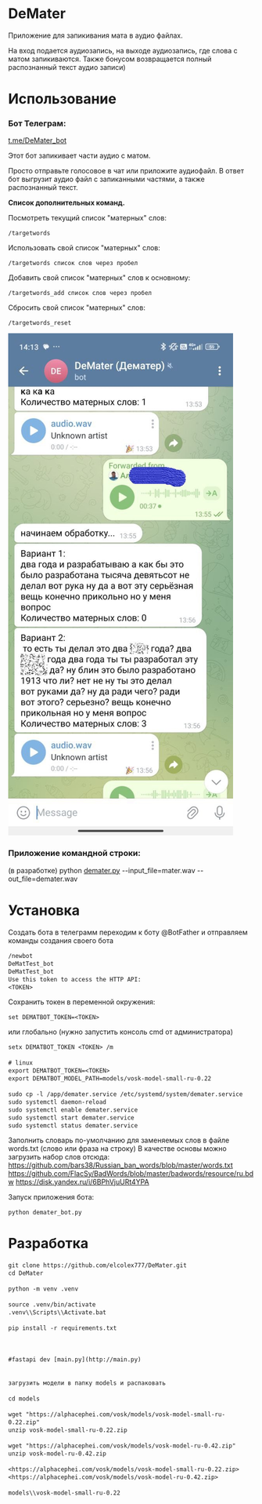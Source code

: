 # DeMater

Приложение для запикивания мата в аудио файлах.

На вход подается аудиозапись, на выходе аудиозапись, где слова с матом запикиваются.
Также бонусом возвращается полный распознанный текст аудио записи)

# Использование

### Бот Телеграм:

[t.me/DeMater_bot](https://t.me/DeMater_bot)

Этот бот запикивает части аудио с матом.

Просто отправьте голосовое в чат или приложите аудиофайл.
В ответ бот выгрузит аудио файл с запиканными частями, а также распознанный текст.

**Список дополнительных команд.**

Посмотреть текущий список "матерных" слов:

```
/targetwords
```

Использовать свой список "матерных" слов:

```
/targetwords список слов через пробел
```

Добавить свой список "матерных" слов к основному:

```
/targetwords_add список слов через пробел
```

Сбросить свой список "матерных" слов:

```
/targetwords_reset
```

![example](https://raw.githubusercontent.com/elcolex777/DeMater/refs/heads/main/example.jpg)

### Приложение командной строки:

(в разработке)
python [demater.py](http://demater.py) --input_file=mater.wav --out_file=demater.wav

# Установка

Создать бота в телеграмм
переходим к боту @BotFather и отправляем команды создания своего бота
```
/newbot
DeMatTest_bot
DeMatTest_bot
Use this token to access the HTTP API:
<TOKEN>
```

Сохранить токен в переменной окружения:

```
set DEMATBOT_TOKEN=<TOKEN>
```

или глобально (нужно запустить консоль cmd от администратора)

```
setx DEMATBOT_TOKEN <TOKEN> /m

# linux
export DEMATBOT_TOKEN=<TOKEN>
export DEMATBOT_MODEL_PATH=models/vosk-model-small-ru-0.22

sudo cp -l /app/demater.service /etc/systemd/system/demater.service
sudo systemctl daemon-reload
sudo systemctl enable demater.service
sudo systemctl start demater.service
sudo systemctl status demater.service
```

Заполнить словарь по-умолчанию для заменяемых слов в файле words.txt (слово или фраза на строку)
В качестве основы можно загрузить набор слов отсюда:
<https://github.com/bars38/Russian_ban_words/blob/master/words.txt>
<https://github.com/FlacSy/BadWords/blob/master/badwords/resource/ru.bdw>
<https://disk.yandex.ru/i/6BPhVjuURt4YPA>

Запуск приложения бота:

```
python demater_bot.py
```

# Разработка

```
git clone https://github.com/elcolex777/DeMater.git
cd DeMater

python -m venv .venv

source .venv/bin/activate
.venv\\Scripts\\Activate.bat

pip install -r requirements.txt



#fastapi dev [main.py](http://main.py)


загрузить модели в папку models и распаковать

cd models

wget "https://alphacephei.com/vosk/models/vosk-model-small-ru-0.22.zip"
unzip vosk-model-small-ru-0.22.zip

wget "https://alphacephei.com/vosk/models/vosk-model-ru-0.42.zip"
unzip vosk-model-ru-0.42.zip

<https://alphacephei.com/vosk/models/vosk-model-small-ru-0.22.zip>
<https://alphacephei.com/vosk/models/vosk-model-ru-0.42.zip>

models\\vosk-model-small-ru-0.22
```